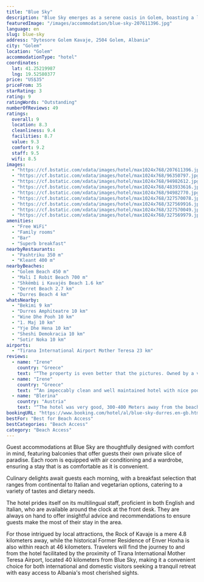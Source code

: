 ```yaml
---
title: "Blue Sky"
description: "Blue Sky emerges as a serene oasis in Golem, boasting a lush garden and an inviting terrace alongside its esteemed restaurant and bar."
featuredImage: "/images/accommodation/blue-sky-207611396.jpg"
language: en
slug: blue-sky
address: "Dytesore Golem Kavaje, 2504 Golem, Albania"
city: "Golem"
location: "Golem"
accommodationType: "hotel"
coordinates:
  lat: 41.25219987
  lng: 19.52580377
price: "US$35"
priceFrom: 35
starRating: 3
rating: 9
ratingWords: "Outstanding"
numberOfReviews: 49
ratings:
  overall: 9
  location: 8.3
  cleanliness: 9.4
  facilities: 8.7
  value: 9.3
  comfort: 9.2
  staff: 9.5
  wifi: 8.5
images:
  - "https://cf.bstatic.com/xdata/images/hotel/max1024x768/207611396.jpg?k=83a2310d22ac019662654d73b6dd175a14811311f50f6f73a1ad99ee930c2382&o=&hp=1"
  - "https://cf.bstatic.com/xdata/images/hotel/max1024x768/96350797.jpg?k=4c31e9a3fbaa45c93afc120fd1cd546daffb43166955102401195dccfdb87e58&o=&hp=1"
  - "https://cf.bstatic.com/xdata/images/hotel/max1024x768/94982612.jpg?k=d8e4ab7c8115b6882bfafea82bbf3b91f2ac9fee688a342ea8726c09f51959be&o=&hp=1"
  - "https://cf.bstatic.com/xdata/images/hotel/max1024x768/483933616.jpg?k=4fa83eb93e0d42f99072cb6b875270e319a339ad190fd7eac3a40ecc37ef3b7b&o=&hp=1"
  - "https://cf.bstatic.com/xdata/images/hotel/max1024x768/94982770.jpg?k=6c79ae82f62adcad6eaa282ee45cc2edba1744507943495233858cf1caed14f1&o=&hp=1"
  - "https://cf.bstatic.com/xdata/images/hotel/max1024x768/327570078.jpg?k=9dcc3902b3f33d909eb2ace0a849c71236ef44abb60587662ef471eb07fa5fdf&o=&hp=1"
  - "https://cf.bstatic.com/xdata/images/hotel/max1024x768/327569916.jpg?k=4861da8f4402b9755d677cab5ea47084406707e44fce9f84a3618861b2add20c&o=&hp=1"
  - "https://cf.bstatic.com/xdata/images/hotel/max1024x768/327570049.jpg?k=5479684cb9b681d379e527846cb6525801198795a9f4cb549997c2517b162858&o=&hp=1"
  - "https://cf.bstatic.com/xdata/images/hotel/max1024x768/327569979.jpg?k=a66273d5b4c8e61ca2b95a7d791e54081f1c9b3b7396ff4a6c1ea9086c28ce29&o=&hp=1"
amenities:
  - "Free WiFi"
  - "Family rooms"
  - "Bar"
  - "Superb breakfast"
nearbyRestaurants:
  - "Pashtriku 350 m"
  - "Kleant 400 m"
nearbyBeaches:
  - "Golem Beach 450 m"
  - "Mali I Robit Beach 700 m"
  - "Shkëmbi i Kavajës Beach 1.6 km"
  - "Qerret Beach 2.7 km"
  - "Durres Beach 4 km"
whatsNearby:
  - "Bekimi 9 km"
  - "Durres Amphiteatre 10 km"
  - "Wine Dhe Pooh 10 km"
  - "1. Maj 10 km"
  - "Yje Dhe Hena 10 km"
  - "Sheshi Demokracia 10 km"
  - "Sotir Noka 10 km"
airports:
  - "Tirana International Airport Mother Teresa 23 km"
reviews:
  - name: "Irene"
    country: "Greece"
    text: "“The property is even better that the pictures. Owned by a very active, kind and hospitable couple, the visitor feels like being in home. Rooms are spacious with brand new furniture. All areas are meticulously clean, pool is very nice and breakfast...”"
  - name: "Irene"
    country: "Greece"
    text: "“An impeccably clean and well maintained hotel with nice pool and very hospitable owners. Rooms are spacious, comfortable and family-friendly. Homemade fresh breakfast. A true gem!”"
  - name: "Blerina"
    country: "Austria"
    text: "“The hotel was very good, 300-400 Meters away from the beach, clean and with nice furnitures. The staff was very kind, polite and very helpful. The owners were very kind, positive and welcoming. The food we ordered was fresh and delicious. The pool...”"
bookingURL: "https://www.booking.com/hotel/al/blue-sky-durres.en-gb.html?aid=8035640"
bestFor: "Best for Beach Access"
bestCategories: "Beach Access"
category: "Beach Access"
---
```


Guest accommodations at Blue Sky are thoughtfully designed with comfort in mind, featuring balconies that offer guests their own private slice of paradise. Each room is equipped with air conditioning and a wardrobe, ensuring a stay that is as comfortable as it is convenient.

Culinary delights await guests each morning, with a breakfast selection that ranges from continental to Italian and vegetarian options, catering to a variety of tastes and dietary needs.

The hotel prides itself on its multilingual staff, proficient in both English and Italian, who are available around the clock at the front desk. They are always on hand to offer insightful advice and recommendations to ensure guests make the most of their stay in the area.

For those intrigued by local attractions, the Rock of Kavaje is a mere 4.8 kilometers away, while the historical Former Residence of Enver Hoxha is also within reach at 46 kilometers. Travelers will find the journey to and from the hotel facilitated by the proximity of Tirana International Mother Teresa Airport, located 40 kilometers from Blue Sky, making it a convenient choice for both international and domestic visitors seeking a tranquil retreat with easy access to Albania's most cherished sights.